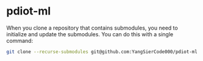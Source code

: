 # pdiot-ml

<!-- ## Adding a Submodule
1. To add a submodule to your repository, navigate to your repository's root directory and use the following command:

   ```sh
   git submodule add <repository-url> <path-to-submodule>
   ```
   - `<repository-url>`: The URL of the submodule repository.
   - `<path-to-submodule>`: The path within your repository where the submodule should be placed.

   For example:
   ```sh
   git submodule add git@github.com:specknet/pdiot-data.git .
   ```

2. After adding the submodule, you'll see it listed in a `.gitmodules` file in your repository. You should add this file to your repository:

   ```sh
   git add .gitmodules
   git commit -m "Added submodule"
   ``` -->

When you clone a repository that contains submodules, you need to initialize and update the submodules. You can do this with a single command:

```sh
git clone --recurse-submodules git@github.com:YangSierCode000/pdiot-ml.git
```
